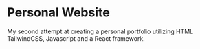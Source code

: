 # Personal Website

My second attempt at creating a personal portfolio utilizing HTML TailwindCSS, Javascript and a React framework.
